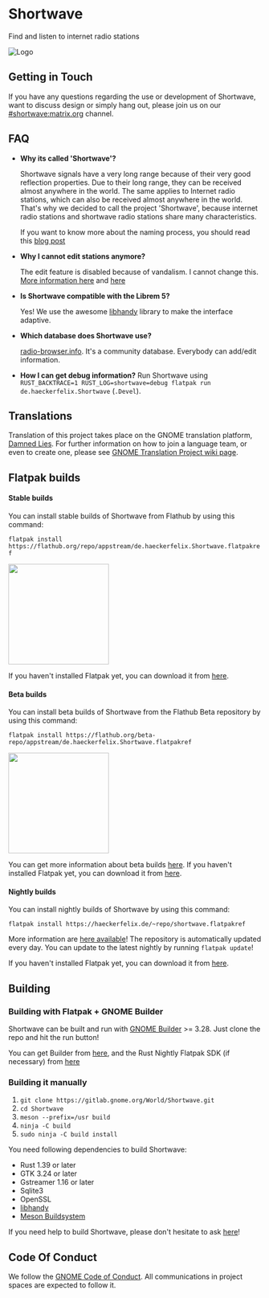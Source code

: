 # Shortwave
Find and listen to internet radio stations

![Logo](https://gitlab.gnome.org/World/Shortwave/raw/master/data/icons/hicolor/scalable/apps/de.haeckerfelix.Shortwave.svg)

## Getting in Touch
If you have any questions regarding the use or development of Shortwave,
want to discuss design or simply hang out, please join us on our [#shortwave:matrix.org](https://matrix.to/#/#shortwave:matrix.org) channel.

## FAQ
- **Why its called 'Shortwave'?**

    Shortwave signals have a very long range because of their very good reflection properties. 
Due to their long range, they can be received almost anywhere in the world. 
The same applies to Internet radio stations, which can also be received almost anywhere in the world.
That's why we decided to call the project 'Shortwave', because internet radio stations and shortwave radio stations share many characteristics.

    If you want to know more about the naming process, you should read this [blog post](https://blogs.gnome.org/tbernard/2019/04/26/naming-your-app/)

- **Why I cannot edit stations anymore?**

    The edit feature is disabled because of vandalism. I cannot change this. [More information here](http://www.radio-browser.info/gui/#/) and [here](https://github.com/segler-alex/radiobrowser-api/issues/39)

- **Is Shortwave compatible with the Librem 5?**

    Yes! We use the awesome [libhandy](https://source.puri.sm/Librem5/libhandy) library to make the interface adaptive.

- **Which database does Shortwave use?**

    [radio-browser.info](http://www.radio-browser.info/gui/#/). It's a community database. Everybody can add/edit information.
    
- **How I can get debug information?**
    Run Shortwave using `RUST_BACKTRACE=1 RUST_LOG=shortwave=debug flatpak run de.haeckerfelix.Shortwave` (`.Devel`).

## Translations
Translation of this project takes place on the GNOME translation platform,
[Damned Lies](https://l10n.gnome.org/module/shortwave). For further
information on how to join a language team, or even to create one, please see
[GNOME Translation Project wiki page](https://wiki.gnome.org/TranslationProject).

## Flatpak builds

#### Stable builds
You can install stable builds of Shortwave from Flathub by using this command:

`flatpak install https://flathub.org/repo/appstream/de.haeckerfelix.Shortwave.flatpakref`

<a href="https://flathub.org/apps/details/de.haeckerfelix.Shortwave"><img src="https://flathub.org/assets/badges/flathub-badge-en.png" width="200"/></a>

If you haven't installed Flatpak yet, you can download it from [here](https://flatpak.org/setup/).


#### Beta builds
You can install beta builds of Shortwave from the Flathub Beta repository by using this command:

`flatpak install https://flathub.org/beta-repo/appstream/de.haeckerfelix.Shortwave.flatpakref`

<a href="https://flathub.org/beta-repo/appstream/de.haeckerfelix.Shortwave.flatpakref"><img src="https://flathub.org/assets/badges/flathub-badge-en.png" width="200"/></a>

You can get more information about beta builds [here](https://blogs.gnome.org/haeckerfelix/).
If you haven't installed Flatpak yet, you can download it from [here](https://flatpak.org/setup/).


#### Nightly builds
You can install nightly builds of Shortwave by using this command:

`flatpak install https://haeckerfelix.de/~repo/shortwave.flatpakref`

More information are [here available](https://haeckerfelix.de/~repo/shortwave)! The repository is automatically updated every day. You can update to the latest nightly by running `flatpak update`!

If you haven't installed Flatpak yet, you can download it from [here](https://flatpak.org/setup/).

## Building
### Building with Flatpak + GNOME Builder
Shortwave can be built and run with [GNOME Builder](https://wiki.gnome.org/Apps/Builder) >= 3.28.
Just clone the repo and hit the run button!

You can get Builder from [here](https://wiki.gnome.org/Apps/Builder/Downloads), and the Rust Nightly Flatpak SDK (if necessary) from [here](https://haeckerfelix.de/~repo/)

### Building it manually
1. `git clone https://gitlab.gnome.org/World/Shortwave.git`
2. `cd Shortwave`
3. `meson --prefix=/usr build`
4. `ninja -C build`
5. `sudo ninja -C build install`

You need following dependencies to build Shortwave:
- Rust 1.39 or later
- GTK 3.24 or later
- Gstreamer 1.16 or later
- Sqlite3
- OpenSSL
- [libhandy](https://source.puri.sm/Librem5/libhandy)
- [Meson Buildsystem](https://mesonbuild.com/)

If you need help to build Shortwave, please don't hesitate to ask [here](https://matrix.to/#/#shortwave:matrix.org)!

## Code Of Conduct
We follow the [GNOME Code of Conduct](/CODE_OF_CONDUCT.mdmd).
All communications in project spaces are expected to follow it.
